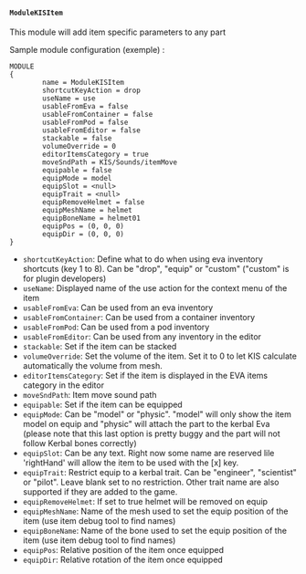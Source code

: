 #### `ModuleKISItem`

This module will add item specific parameters to any part 

Sample module configuration (exemple) :
```
MODULE
{
        name = ModuleKISItem
        shortcutKeyAction = drop
        useName = use
        usableFromEva = false
        usableFromContainer = false
        usableFromPod = false
        usableFromEditor = false
        stackable = false
        volumeOverride = 0
        editorItemsCategory = true
        moveSndPath = KIS/Sounds/itemMove
        equipable = false
        equipMode = model
        equipSlot = <null>
        equipTrait = <null>
        equipRemoveHelmet = false
        equipMeshName = helmet
        equipBoneName = helmet01
        equipPos = (0, 0, 0)
        equipDir = (0, 0, 0)
}
```

- `shortcutKeyAction`: Define what to do when using eva inventory shortcuts (key 1 to 8). Can be "drop", "equip" or "custom" ("custom" is for plugin developers)
- `useName`: Displayed name of the use action for the context menu of the item
- `usableFromEva`: Can be used from an eva inventory
- `usableFromContainer`: Can be used from a container inventory
- `usableFromPod`: Can be used from a pod inventory
- `usableFromEditor`: Can be used from any inventory in the editor
- `stackable`: Set if the item can be stacked
- `volumeOverride`: Set the volume of the item. Set it to 0 to let KIS calculate automatically the volume from mesh.
- `editorItemsCategory`: Set if the item is displayed in the EVA items category in the editor
- `moveSndPath`: Item move sound path
- `equipable`: Set if the item can be equipped
- `equipMode`: Can be "model" or "physic". "model" will only show the item model on equip and "physic" will attach the part to the kerbal Eva (please note that this last option is pretty buggy and the part will not follow Kerbal bones correctly)
- `equipSlot`: Can be any text. Right now some name are reserved lile 'rightHand' will allow the item to be used with the [x] key.
- `equipTrait`: Restrict equip to a kerbal trait. Can be "engineer", "scientist" or "pilot". Leave blank set to no restriction. Other trait name are also supported if they are added to the game.
- `equipRemoveHelmet`: If set to true helmet will be removed on equip
- `equipMeshName`: Name of the mesh used to set the equip position of the item (use item debug tool to find names)
- `equipBoneName`: Name of the bone used to set the equip position of the item (use item debug tool to find names)
- `equipPos`: Relative position of the item once equipped
- `equipDir`: Relative rotation of the item once equipped